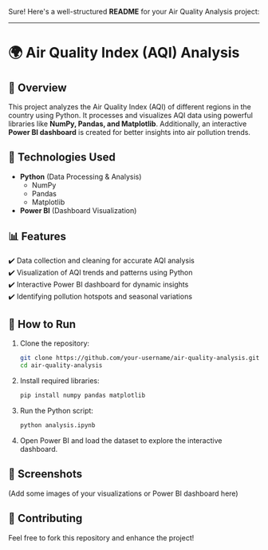 Sure! Here's a well-structured **README** for your Air Quality Analysis project:  

---

# 🌍 Air Quality Index (AQI) Analysis  

## 📌 Overview  
This project analyzes the Air Quality Index (AQI) of different regions in the country using Python. It processes and visualizes AQI data using powerful libraries like **NumPy, Pandas, and Matplotlib**. Additionally, an interactive **Power BI dashboard** is created for better insights into air pollution trends.  

## 🔧 Technologies Used  
- **Python** (Data Processing & Analysis)  
  - NumPy  
  - Pandas  
  - Matplotlib  
- **Power BI** (Dashboard Visualization)  

## 📊 Features  
✔️ Data collection and cleaning for accurate AQI analysis  
✔️ Visualization of AQI trends and patterns using Python  
✔️ Interactive Power BI dashboard for dynamic insights  
✔️ Identifying pollution hotspots and seasonal variations  

## 🚀 How to Run  
1. Clone the repository:  
   ```bash
   git clone https://github.com/your-username/air-quality-analysis.git
   cd air-quality-analysis
   ```  
2. Install required libraries:  
   ```bash
   pip install numpy pandas matplotlib
   ```  
3. Run the Python script:  
   ```bash
   python analysis.ipynb
   ```  
4. Open Power BI and load the dataset to explore the interactive dashboard.  

## 📸 Screenshots  
(Add some images of your visualizations or Power BI dashboard here)  

## 🤝 Contributing  
Feel free to fork this repository and enhance the project!  
